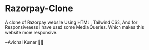 # Razorpay-Clone
A clone of Razorpay website Using HTML , Tailwind CSS, And for Responsiveness i have used some Media Queries. 
Which makes this website more responsive.



~Avichal Kumar 👨‍💻
